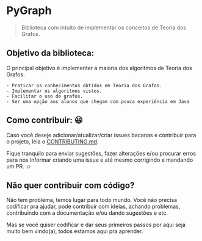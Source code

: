 # PyGraph
> Biblioteca com intuito de implementar os conceitos de Teoria dos Grafos.

## Objetivo da biblioteca:
O principal objetivo é implementar a maioria dos algoritmos de Teoria dos Grafos.

    - Praticar os conhecimentos obtidos em Teoria dos Grafos.
    - Implementar os algoritmos vistos.
    - Facilitar o uso de grafos.
    - Ser uma opção aos alunos que chegam com pouca experiência em Java

## Como contribuir: :smiley:
Caso você deseje adicionar/atualizar/criar issues bacanas e contribuir para o projeto, leia o [CONTRIBUTING.md](CONTRIBUTING.md).

Fique tranquilo para enviar sugestões, fazer alterações e/ou procurar erros para nos informar criando uma issue e até mesmo corrigindo e mandando um PR. :relaxed:

## Não quer contribuir com código?
Não tem problema, temos lugar para todo mundo. Você não precisa codificar pra ajudar, pode contribuir com ideias, achando problemas, contribuindo com a documentação e/ou dando sugestões e etc.

Mas se você quiser codificar e dar seus primeiros passos por aqui seja muito bem vindo(a), todos estamos aqui pra aprender.
